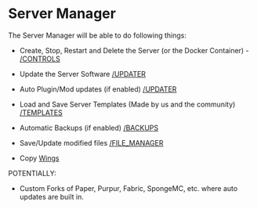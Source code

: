 # Server Manager

The Server Manager will be able to do following things:

- Create, Stop, Restart and Delete the Server (or the Docker Container) - [/CONTROLS](CONTROLS.md)
- Update the Server Software [/UPDATER](UPDATER.md)
- Auto Plugin/Mod updates (if enabled) [/UPDATER](UPDATER.md)
- Load and Save Server Templates (Made by us and the community) [/TEMPLATES](TEMPLATES.md)
- Automatic Backups (if enabled) [/BACKUPS](BACKUPS.md)
- Save/Update modified files [/FILE_MANAGER](FILE_MANAGER.md)

- Copy [Wings](https://github.com/pterodactyl/wings?tab=readme-ov-file)

POTENTIALLY:

- Custom Forks of Paper, Purpur, Fabric, SpongeMC, etc. where auto updates are built in.